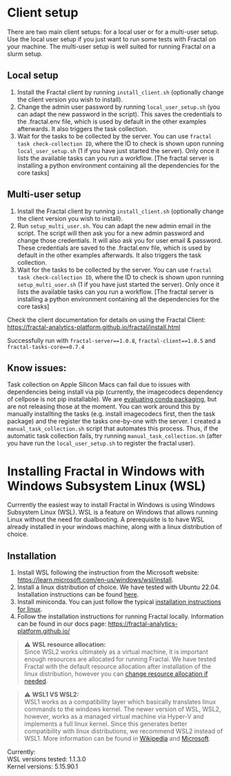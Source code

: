 # Client setup

There are two main client setups: for a local user or for a multi-user setup. Use the local user setup if you just want to run some tests with Fractal on your machine. The multi-user setup is well suited for running Fractal on a slurm setup.

## Local setup
1. Install the Fractal client by running `install_client.sh` (optionally change the client version you wish to install).
2. Change the admin user password by running `local_user_setup.sh` (you can adapt the new password in the script). This saves the credentials to the .fractal.env file, which is used by default in the other examples afterwards. It also triggers the task collection.
3. Wait for the tasks to be collected by the server. You can use `fractal task check-collection ID`, where the ID to check is shown upon running `local_user_setup.sh` (1 if you have just started the server). Only once it lists the available tasks can you run a workflow. [The fractal server is installing a python environment containing all the dependencies for the core tasks]

## Multi-user setup
1. Install the Fractal client by running `install_client.sh` (optionally change the client version you wish to install).
2. Run `setup_multi_user.sh`. You can adapt the new admin email in the script. The script will then ask you for a new admin password and change those credentials. It will also ask you for user email & password. These credentials are saved to the .fractal.env file, which is used by default in the other examples afterwards. It also triggers the task collection.
3. Wait for the tasks to be collected by the server. You can use `fractal task check-collection ID`, where the ID to check is shown upon running `setup_multi_user.sh` (1 if you have just started the server). Only once it lists the available tasks can you run a workflow. [The fractal server is installing a python environment containing all the dependencies for the core tasks]

Check the client documentation for details on using the Fractal Client: https://fractal-analytics-platform.github.io/fractal/install.html

Successfully run with `fractal-server==1.0.8`, `fractal-client==1.0.5` and `fractal-tasks-core==0.7.4`

## Know issues:
Task collection on Apple Silicon Macs can fail due to issues with dependencies being install via pip (currently, the imagecodecs dependency of cellpose is not pip installable). We are [evaluating conda packaging](https://github.com/fractal-analytics-platform/fractal-tasks-core/issues/290), but are not releasing those at the moment.
You can work around this by manually installting the tasks (e.g. install imagecodecs first, then the task package) and the register the tasks one-by-one with the server. I created a `manual_task_collection.sh` script that automates this process. Thus, if the automatic task collection fails, try running `manual_task_collection.sh` (after you have run the `local_user_setup.sh` to register the fractal user).


# Installing Fractal in Windows with Windows Subsystem Linux (WSL)

Currrently the easiest way to install Fractal in Windows is using Windows Subsystem Linux (WSL). WSL is a feature on Windows that allows running Linux without the need for dualbooting. A prerequisite is to have WSL already installed in your windows machine, along with a linux distribution of choice.

## Installation
1. Install WSL following the instruction from the Microsoft website: https://learn.microsoft.com/en-us/windows/wsl/install. 
2. Install a linux distribution of choice. We have tested with Ubuntu 22.04. Installation instructions can be found [here](https://ubuntu.com/tutorials/install-ubuntu-on-wsl2-on-windows-11-with-gui-support#1-overview).
3. Install miniconda. You can just follow the typical [installation instructions for linux](https://conda.io/projects/conda/en/stable/user-guide/install/linux.html).
4. Follow the installation instructions for running Fractal locally. Information can be found in our docs page: https://fractal-analytics-platform.github.io/

> :warning: **WSL resource allocation:**    
Since WSL2 works ultimately as a virtual machine, it is important enough resources are allocated for running Fractal. We have tested Fractal with the default resource allocation after installation of the linux distribution, however you can [change resource allocation if needed](https://learn.microsoft.com/en-us/windows/wsl/wsl-config). 

> :warning: **WSL1 VS WSL2:**    
WSL1 works as a compatibility layer which basically translates linux commands to the windows kernel. The newer version of WSL, WSL2, however, works as a managed virtual machine via Hyper-V and implements a full linux kernel. Since this generates better compatibility with linux distributions, we recommend WSL2 instead of WSL1. More information can be found in [Wikipedia](https://en.wikipedia.org/wiki/Windows_Subsystem_for_Linux) and [Microsoft](https://docs.microsoft.com/en-us/windows/wsl/wsl2-about).  


Currently:  
WSL versions tested: 1.1.3.0  
Kernel versions: 5.15.90.1
